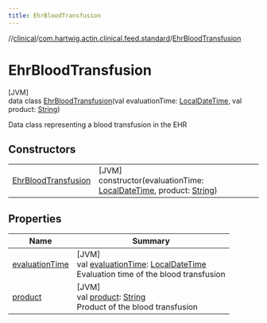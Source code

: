 ```yaml
---
title: EhrBloodTransfusion
---
```

//[clinical](../../../index.html)/[com.hartwig.actin.clinical.feed.standard](../index.html)/[EhrBloodTransfusion](index.html)



# EhrBloodTransfusion



[JVM]\
data class [EhrBloodTransfusion](index.html)(val evaluationTime: [LocalDateTime](https://docs.oracle.com/javase/8/docs/api/java/time/LocalDateTime.html), val product: [String](https://kotlinlang.org/api/latest/jvm/stdlib/kotlin/-string/index.html))

Data class representing a blood transfusion in the EHR



## Constructors


| | |
|---|---|
| [EhrBloodTransfusion](-ehr-blood-transfusion.html) | [JVM]<br>constructor(evaluationTime: [LocalDateTime](https://docs.oracle.com/javase/8/docs/api/java/time/LocalDateTime.html), product: [String](https://kotlinlang.org/api/latest/jvm/stdlib/kotlin/-string/index.html)) |


## Properties


| Name | Summary |
|---|---|
| [evaluationTime](evaluation-time.html) | [JVM]<br>val [evaluationTime](evaluation-time.html): [LocalDateTime](https://docs.oracle.com/javase/8/docs/api/java/time/LocalDateTime.html)<br>Evaluation time of the blood transfusion |
| [product](product.html) | [JVM]<br>val [product](product.html): [String](https://kotlinlang.org/api/latest/jvm/stdlib/kotlin/-string/index.html)<br>Product of the blood transfusion |

